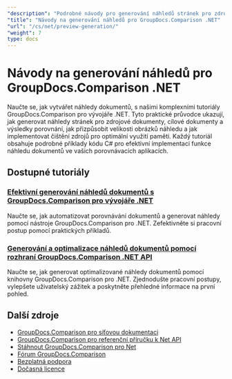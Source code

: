 ```yaml
---
"description": "Podrobné návody pro generování náhledů stránek pro zdrojové, cílové a výsledné dokumenty pomocí GroupDocs.Comparison pro .NET."
"title": "Návody na generování náhledů pro GroupDocs.Comparison .NET"
"url": "/cs/net/preview-generation/"
"weight": 7
type: docs
---
```

# Návody na generování náhledů pro GroupDocs.Comparison .NET

Naučte se, jak vytvářet náhledy dokumentů, s našimi komplexními tutoriály GroupDocs.Comparison pro vývojáře .NET. Tyto praktické průvodce ukazují, jak generovat náhledy stránek pro zdrojové dokumenty, cílové dokumenty a výsledky porovnání, jak přizpůsobit velikosti obrázků náhledu a jak implementovat čištění zdrojů pro optimální využití paměti. Každý tutoriál obsahuje podrobné příklady kódu C# pro efektivní implementaci funkce náhledu dokumentů ve vašich porovnávacích aplikacích.

## Dostupné tutoriály

### [Efektivní generování náhledů dokumentů s GroupDocs.Comparison pro vývojáře .NET](./generate-document-previews-groupdocs-comparison-net/)
Naučte se, jak automatizovat porovnávání dokumentů a generovat náhledy pomocí nástroje GroupDocs.Comparison pro .NET. Zefektivněte si pracovní postup pomocí praktických příkladů.

### [Generování a optimalizace náhledů dokumentů pomocí rozhraní GroupDocs.Comparison .NET API](./optimize-document-previews-groupdocs-comparison-dotnet/)
Naučte se, jak generovat optimalizované náhledy dokumentů pomocí knihovny GroupDocs.Comparison pro .NET. Zjednodušte pracovní postupy, vylepšete uživatelský zážitek a poskytněte přehledné informace na první pohled.

## Další zdroje

- [GroupDocs.Comparison pro síťovou dokumentaci](https://docs.groupdocs.com/comparison/net/)
- [GroupDocs.Comparison pro referenční příručku k Net API](https://reference.groupdocs.com/comparison/net/)
- [Stáhnout GroupDocs.Comparison pro Net](https://releases.groupdocs.com/comparison/net/)
- [Fórum GroupDocs.Comparison](https://forum.groupdocs.com/c/comparison)
- [Bezplatná podpora](https://forum.groupdocs.com/)
- [Dočasná licence](https://purchase.groupdocs.com/temporary-license/)